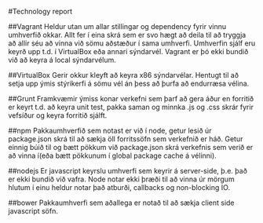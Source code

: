 #Technology report

##Vagrant
Heldur utan um allar stillingar og dependency fyrir vinnu umhverfið okkar. Allt fer í eina skrá sem er svo hægt að deila til að tryggja að allir séu að vinna við sömu aðstæður í sama umhverfi. Umhverfin sjálf eru keyrð upp t.d. í VirtualBox eða annari sýndarvél. Vagrant er þó ekki bundið við að keyra á local sýndarvélum.

##VirtualBox
Gerir okkur kleyft að keyra x86 sýndarvélar. Hentugt til að setja upp ýmis stýrikerfi á sömu vél án þess að þurfa að endurræsa vélina. 

##Grunt
Framkvæmir ýmiss konar verkefni sem þarf að gera áður en forritið er keyrt t.d. að keyra unit test, pakka saman og minnka .js og .css skrár fyrir vefsíður og keyra forritið sjálft.

##npm
Pakkaumhverfið sem notast er við í node, getur lesið úr package.json skrá til að sækja öll forritssöfn sem verkefnið er háð. Getur einnig búið til og bætt pökkum við package.json skrá verkefnis sem verið er að vinna í(eða bætt pökkunum í global package cache á vélinni).

##nodejs
Er javascript keyrslu umhverfi sem keyrir á server-side, þ.e. það er ekki bundið við vafra. Node notar ekki þræði til að vinna úr mörgum hlutum í einu heldur notar það atburði, callbacks og non-blocking IO.

##bower
Pakkaumhverfi sem aðallega er notað til að sækja client side javascript söfn.
